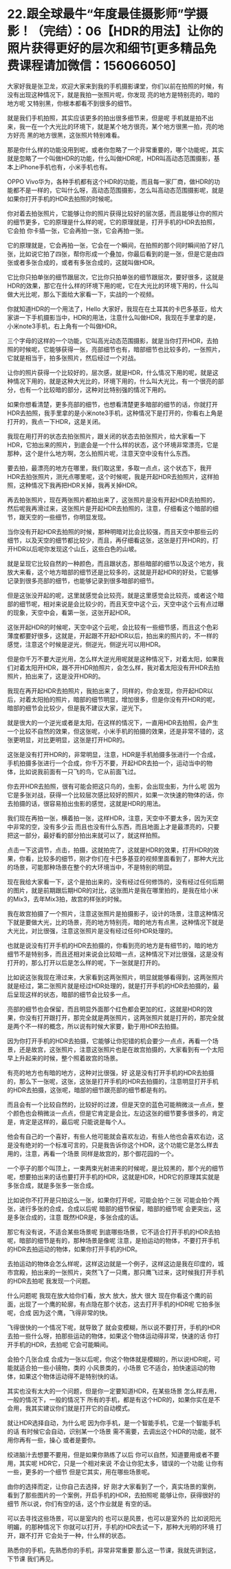 # 22.跟全球最牛“年度最佳摄影师”学摄影！（完结）：06【HDR的用法】让你的照片获得更好的层次和细节[更多精品免费课程请加微信：156066050]

大家好我是张卫龙，欢迎大家来到我的手机摄影课堂，你们以前在拍照的时候，有没有出现这种情况下，就是我拍一张照片呢，你发现 亮的地方是特别亮的，暗的地方呢 又特别黑，你根本都看不到很多的细节。

就是我们手机拍照，其实应该更多的拍出很多细节来，但是呢 手机就是拍不出来，我一在一个大光比的环境下，就是某个地方很亮，某个地方很黑一拍，亮的地方好亮 黑的地方很黑，这张照片特别难看。

那是你什么样的功能没用到呢，或者你忽略了一个非常重要的，哪个功能呢，其实就是忽略了一个叫做HDR的功能，什么叫做HDR呢，HDR叫高动态范围摄影，基本上iPhone手机也有，小米手机也有。

OPPO Vivo华为，各种手机都有这个HDR的功能，而且每一家厂商，做HDR的功能都不是一样的，它叫什么呀，高动态范围摄影，怎么叫高动态范围摄影呢，就是如果你打开手机的HDR去拍照的时候呢。

你对着去拍张照片，它能够让你的照片获得比较好的层次感，而且能够让你的照片的细节更多，它的原理是什么样的呢，它的原理就是，打开手机的HDR去拍照，它会拍 你卡插一张，它会再拍一张，它会再拍一张。

它的原理就是，它会再拍一张，它会在一个瞬间，在拍照的那个同时瞬间拍了好几张，比如说它拍了四张，帮你形成一个叠加，你最后看到的是一张，但是它是由四张或者多张合成的，或者有多张合成的，这就叫做HDR。

它比你只拍单张的细节跟层次，它比你只拍单张的细节跟层次，要好很多，这就是HDR的效果，那它在什么样的环境下用的呢，它在大光比的环境下用的，什么叫做大光比呢，那么下面给大家看一下，实战的一个视频。

你就知道HDR的一个用法了，Hello 大家好，我现在在土耳其的卡巴多基亚，给大家讲一下手机摄影当中，HDR的用法，注意什么叫做HDR，我现在手里拿的是，小米note3手机，右上角有一个叫做HDR。

三个字母的这样的一个功能，它叫高光动态范围摄影，就是当你打开HDR，去拍照的时候呢，它能够获得一张，亮部细节也有，暗部细节也比较多的，一张照片，它就是相当于，拍多张照片，然后经过一个对战。

让你的照片获得一个比较好的，层次感，就是HDR，什么情况下用的呢，就是这种情况下用的，就是这种大光比的，环境下用的，什么叫大光比，有一个很亮的部分，也有一个比较暗的部分，这种对比特别强的情况下用的。

如果你想看清楚，更多亮部的细节，也想看清楚更多暗部的细节的话，你就打开HDR去拍照，我手里拿的是小米note3手机，这种情况下是打开的，你看右上角是打开的，我点一下HDR，这是关闭。

我现在用打开的状态去拍张照片，跟关闭的状态去拍张照片，给大家看一下HDR，它拍出来的照片，到底会是一个什么样的状态，这个环境非常漂亮，它是那种，这个是什么地方啊，怎么拍照片呢，注意天空中没有什么东西。

要去拍，最漂亮的地方在哪里，我们取这里，多取一点点，这个状态下，我开HDR去拍张照片，测光点哪里呢，这个时候呢，我是开起HDR去拍照片，这样拍照，这种情况下我再把HDR关掉，我再关掉HDR。

再去拍张照片，现在两张照片都拍出来了，这张照片是没有开起HDR去拍照的，然后呢我再滑过来，这张照片是开起HDR去拍照的，注意，仔细看这个暗部的细节，跟天空的一些细节，你明显发现。

当你没有开起HDR去拍照的时候，那种明暗对比会比较强，而且天空中那些云的细节，以及天空的细节都比较少，而且，再仔细看这张，这张是打开HDR的，打开HDR以后呢你发现这个山丘，这些白色的山坡。

就是呈现它比较自然的一种颜色，而且跟状态，那些暗部的细节以及这个地方，我放大来看，这个地方暗部的细节还是比较多的，这就是开起HDR的好处，它能够记录到很多亮部的细节，也能够记录到很多暗部的细节。

但是这张没开起的呢，这里就感觉会比较亮，就是这里感觉会比较亮，或者这个暗部的细节呢，相对来说是会比较少的，而且天空中这个云，天空中这个云有点过曝的现象，天空中会，看第一张，这张开起HDR。

这张开起HDR的时候呢，天空中这个云呢，会比较有一些细节感，而且这个色彩薄度都要好很多，这就是，开起跟不开起HDR以后，拍出来的照片的，不一样的感觉，注意这个时候是逆光，侧逆光，侧逆光可以用HDR。

但是你千万不要大逆光用，怎么样大逆光用呢就是这种情况下，对着太阳，如果我们对着太阳开HDR，跟不开HDR拍照片，会怎么样，我对着太阳没有开HDR去拍照片，拍出来了，这是没开HDR的。

我现在再开起HDR去拍照片，我拍出来了，同样的，你会发现，你开起HDR以后，对着太阳拍的照片，暗部的细节明显，增加很多，但是你没有开HDR的呢，暗部的细节会比较少，但是我不建议大家，逆光下。

就是很大的一个逆光或者是太阳，在这样的情况下，一直用HDR去拍照，会产生一个比较不自然的效果，但这张呢，小米手机的拍摄的效果，还是非常不错的，这张更明显，对比更明显，这张是打开HDR的。

这张是没有打开HDR的，非常明显，注意，HDR是手机拍摄多张进行一个合成，手机拍摄多张进行一个合成，你千万不要，开起HDR去拍一个，运动当中的物体，比如说我前面有一只飞的鸟，它从前面飞过。

你去开HDR去拍照，很有可能会把这只鸟的，虫影，会出现虫影，为什么呢 因为它是多张对战，获得一个比较层次感比较好的照片，如果一次快速的物体的话，你去拍摄的话，很容易拍出虫影的感觉，这就是HDR的用法。

我们现在再拍一张，横着拍一张，这样HDR，注意，天空中不要太多，因为天空中非常的空，没有多少云 而且也没有什么东西，而且地面上才是最漂亮的，只要把这一部分，最好看的部分拍出来就可以了，就这样拍照。

点击一下这调节，点击，拍摄，这就拍完了，这就是HDR的效果，打开HDR的效果，你看，比较多的细节，刚才你们在卡巴多基亚的视频里面看到了，那种大光比的场景，可能那种场景在整个的大环境当中，不是特别的明显。

现在我给大家看一下，这个是拍出来的，没有经过任何修饰的，没有经过任何后期的图片，就是前期跟后期HDR的对比，这张图片是我在哪里拍的，是我在给小米的Mix3，去年Mix3拍，故宫的样张的时候。

我在故宫拍摄了一个照片，注意这张照片是拍摄影子，设计的场景，注意这种情况下就是要做大光，比的场景，亮的地方特别亮，暗的地方有点黑，这种情况下就是大光比，对比很强，注意这张照片是没有经过任何HDR处理的。

也就是说没有打开手机的HDR去拍摄的，你看到亮的地方是有细节的，暗的地方细节不是特别多，而且还相对来说会比较暗一点，这种情况下对比很强，这是没有打开的，那么打开以后是怎么样的呢，下一张就是打开的。

比如说这张我现在滑过来，大家看到这两张照片，明显就能够看得到，这两张照片就是经过，第二张照片就是经过HDR处理的，就是打开手机的HDR去拍摄的，最后呈现这样的状态，暗部的细节会比较多一点。

亮部的细节也会保留，而且明显外面那个红色都会更加的红，这就是HDR的效果，你没有打开跟打开，那完全就是两张照片，这两张照片就是打开的，那完全就是两个不一样的概念，所以说有时候大家要，勤于用HDR去拍摄。

因为你打开手机的HDR去拍摄，它能够让你犯错的机会要少一点点，再看一个场景，还是故宫，这张照片，注意这张照片也是在故宫拍摄的，大家看到有一个太阳早上升起来的时候，整个照着故宫的场景。

有亮的地方也有暗的地方，这种对比很强，好 这是没有打开手机的HDR去拍摄的，那么下一张呢，这张，这张是打开手机的HDR去拍摄的，注意明显打开手机的HDR去拍摄，这张呢，暗部的细节跟亮部的细节都是有的。

而且会有一个比较自然的，比较好的过渡，但是天空的蓝色可能稍微淡一点点，整个颜色也会稍微淡一点点，但是它肯定是会比，左边这张的细节要多很多的，肯定是，肯定是这样的，最后呢 只能说是每个人。

他会有自己的一个喜好，有些人他可能就会喜欢左边，有些人他也会喜欢右边，这是没有绝对的一个标准可言的，只是我告诉你这个HDR，这个功能它是怎么样去用的，注意，再看一个场景 同样是故宫的，那个御花园的一个。

一个亭子的那个叫顶上，一束两束光射进来的时候呢，是比较黑的，那个光的细节呢，想要拍出来的话也要打开手机的HDR，这就是HDR，HDR它的原理其实就是多张合成，就是多张多一张合成。

比如说你不打开是只拍这么一张，如果你打开呢，可能会拍个三张 可能会拍个两张，进行多张的合成，合成以后呢 暗部的细节保留，暗部的细节呢 会更突出，这是多张合成的，注意 既然HDR是，多张合成的话。

那它有没有说，不适合某些场景呢 到底哪些场景，它不适合打开手机的HDR去拍呢，暗部的细节是有的，那种场景是像呢 注意，是拍运动的物体，不要打开手机的HDR去拍运动的物体，如果你打开手机的HDR。

去拍运动的物体会怎么样呢，这样这边就是一个例子，这样这边是我在印度的，城市宫殿，拍出来的一张照片，突然飞了一只鹰，那只鹰飞过来，这时候我打开手机的HDR去拍呢 我发现一个问题。

什么问题呢 我现在放大给你们看，放大 放大，放大 很大 现在你看这个鹰的前面，出现了一个鹰的轮廓，有点隐在那个状态，这去打开手机的HDR呢 它拍多张呢，合成 因为这个鹰，飞得非常的快。

飞得很快的一个情况下呢，就导致了 就会变模糊，所以说不要打开，手机的HDR去拍一些什么呀，拍那些运动的物体，如果这个物体运动得非常，快速的话 你打开手机的HDR，去拍呢 它会可能瞬间。

会拍个几张合成 合成为一张以后呢，你这个物体就是模糊的，所以说HDR呢，可能就适合拍一些小镜物，类的 小风景类的，小场景 它不适合，拍快速运动的物体，如果这个物体运动得不是特别快的话。

其实也没有太大的一个问题，但是你一定要知道HDR，在某些场景 怎么样去用，一般的情况下，一般的情况下 所有的手机，都是有这个HDR的，如果你实在是不会用，我其实建议你们就是打开它的自动模式。

就让HDR选择自动，为什么呢 因为你手机，是一个智能手机，它是一个智能手机的话 有时候它会自动，识别某一个场景 需不需要，去调出这个HDR的功能，就不用你再有一些，操心 或者是要你。

绞进脑汁去想要不要用，但是如果你熟练了以后 你可以自然，知道要用或者不要用，其实呢 HDR它，只是一个相对来说 不会让你犯太多，错误的一个功能 让你有一些，更多的一个细节 但是它其实，用在哪些场景呢。

由你的选择而定，让你自己去选择，好 刚才大家看到了一个，真实场景的案例，看到了那些图片的一个案例，开启手机的HDR，去拍照呢 能够让你，获得很好的细节 所以说，你们有空的话，这个作业就是 有空的话。

可以去寻找这些场景，可以是室内的 也可以是风景，也可以是室外的 比如说阳光明媚，的那种情况下 你就可以打开，手机的HDR去试一下，那种大光明的环境 打开，跟不打开 它会处于一种，什么样的状态。

熟悉你的手机，先熟悉你的手机，非常非常重要 那么这一节课，我就先讲到这，下节课 我们再见。